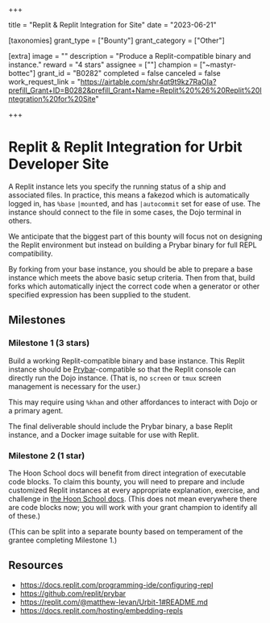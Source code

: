 +++

title = "Replit & Replit Integration for Site"
date = "2023-06-21"

[taxonomies]
grant_type = ["Bounty"]
grant_category = ["Other"]

[extra]
image = ""
description = "Produce a Replit-compatible binary and instance."
reward = "4 stars"
assignee = [""]
champion = ["~mastyr-bottec"]
grant_id = "B0282"
completed = false
canceled = false
work_request_link = "https://airtable.com/shr4qt9t9kz7RaOIa?prefill_Grant+ID=B0282&prefill_Grant+Name=Replit%20%26%20Replit%20Integration%20for%20Site"

+++

#   Replit & Replit Integration for Urbit Developer Site

A Replit instance lets you specify the running status of a ship and associated files.  In practice, this means a fakezod which is automatically logged in, has `%base` `|mount`ed, and has `|autocommit` set for ease of use.  The instance should connect to the file in some cases, the Dojo terminal in others.

We anticipate that the biggest part of this bounty will focus not on designing the Replit environment but instead on building a Prybar binary for full REPL compatibility.

By forking from your base instance, you should be able to prepare a base instance which meets the above basic setup criteria.  Then from that, build forks which automatically inject the correct code when a generator or other specified expression has been supplied to the student.

##  Milestones

### Milestone 1 (3 stars)

Build a working Replit-compatible binary and base instance.  This Replit instance should be [Prybar](https://github.com/replit/prybar)-compatible so that the Replit console can directly run the Dojo instance.  (That is, no `screen` or `tmux` screen management is necessary for the user.)

This may require using `%khan` and other affordances to interact with Dojo or a primary agent.

The final deliverable should include the Prybar binary, a base Replit instance, and a Docker image suitable for use with Replit.

### Milestone 2 (1 star)

The Hoon School docs will benefit from direct integration of executable code blocks.  To claim this bounty, you will need to prepare and include customized Replit instances at every appropriate explanation, exercise, and challenge in [the Hoon School docs](https://developers.urbit.org/guides/core/hoon-school).  (This does not mean everywhere there are code blocks now; you will work with your grant champion to identify all of these.)

(This can be split into a separate bounty based on temperament of the grantee completing Milestone 1.)

##  Resources

- https://docs.replit.com/programming-ide/configuring-repl
- https://github.com/replit/prybar
- https://replit.com/@matthew-levan/Urbit-1#README.md
- https://docs.replit.com/hosting/embedding-repls
